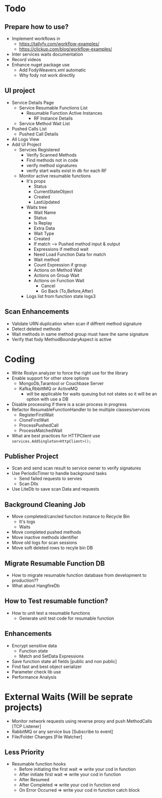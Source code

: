 ﻿# Todo


## Prepare how to use?
* Implement workflows in 
	* https://tallyfy.com/workflow-examples/
	* https://clickup.com/blog/workflow-examples/
* Inter services waits documentation
* Record videos
* Enhance nuget package use
	*  Add FodyWeavers.xml automatic
	*  Why fody not work directlly


## UI project
* Service Details Page
	* Service Resumable Functions List
		* Resumable Function Active Instances
			* RF Instance Details
	* Service Method Wait List
* Pushed Calls List
	* Pushed Call Details
* All Logs View
* Add UI Project
	* Servcies Registered
		* Verify Scanned Methods 
		* Find methods not in code
		* verify method signatures
		* verify start waits exist in db for each RF
	* Monitor active resumable functions
		* It's props 
			* Status
			* CurrentStateObject
			* Created
			* LastUpdated
		* Waits tree
			* Wait Name
			* Status
			* Is Replay
			* Extra Data
			* Wait Type
			* Created
			* If match --> Pushed method input & output
			* Expressions if method wait
			* Need Load Function Data for match
			* Wait method
			* Count Expression if group
			* Actions on Method Wait 
			* Actions on Group Wait 
			* Actions on Function Wait 
				* Cancel
				* Go Back (To,Before,After)
		* Logs list from function state logs3



## Scan Enhancements
* Validate URN duplication when scan if diffrent method signature
* Detect deleted methods
* Wait methods in same method group must have the same signature
* Verify that fody MethodBoundaryAspect is active

# Coding
* Write Roslyn analyzer to force the right use for the library
* Enable support for other store options
	* MongoDb,Tarantool or Couchbase Server
	* Kafka,RbbittMQ or ActiveMQ 
		* will be applicable for waits queuing but not states so it will be an option with use a DB
* Disable processing if there is a scan process in progress
* Refactor ResumableFunctionHandler to be multiple classes/services
	* RegisterFirstWait
	* CloneFirstWait
	* ProcessPushedCall
	* ProcessMatchedWait
* What are best practices for HTTPClient use `services.AddSingleton<HttpClient>();`


## Publisher Project
* Scan and send scan result to service owner to verify signatures
* Use PeriodicTimer to handle background tasks
	* Send failed requests to servies
	* Scan Dlls
* Use LiteDb to save scan Data and requests

## Background Cleaning Job
* Move completed/cancled function instance to Recycle Bin
	* It's logs
	* Waits
* Move completed pushed methods
* Move inactive methods identifier
* Move old logs for scan sessions
* Move soft deleted rows to recyle bin DB

## Migrate Resumable Function DB
* How to migrate resumable function database from development to production??
* What about HangfireDb


## How to Test resumable function?
* How to unit test a resumable functions
	* Generate unit test code for resumable function
		

## Enhancements
* Encrypt sensitive data
	* Function state
	* Match and SetData Expressions
* Save function state all fields [public and non public]
* Find fast and best object serializer
* Parameter check lib use
* Performance Analysis

# External Waits (Will be seprate projects)
* Monitor network requests using reverse proxy and push MethodCalls [TCP Listener]
* RabbitMQ or any service bus [Subscribe to event]
* File/Folder Changes [File Watcher]


## Less Priority
* Resumable function hooks
	* Before initiating the first wait => write your cod in function
	* After initiate first wait => write your cod in function
	* After Resumed
	* After Completed => write your cod in function end
	* On Error Occurred => write your cod in function catch block
